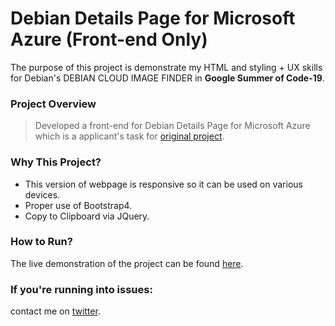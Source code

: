 # Debian Details Page for Microsoft Azure (Front-end Only)
The purpose of this project is demonstrate my HTML and styling + UX skills for Debian's DEBIAN CLOUD IMAGE FINDER in **Google Summer of Code-19**.

### Project Overview
> Developed a front-end for Debian Details Page for Microsoft Azure which is a applicant's task for [original project](https://wiki.debian.org/SummerOfCode2019/ApprovedProjects/DebianCloudImageFinder).

### Why This Project?
* This version of webpage is responsive so it can be used on various devices.
* Proper use of Bootstrap4.
* Copy to Clipboard via JQuery.

### How to Run?
The live demonstration of the project can be found [here](https://codehawkdevs.github.io/Debian-Details-Page-for-MS-azure/).

### If you're running into issues:
contact me on [twitter](https://www.twitter.com/harshsahu97/).
